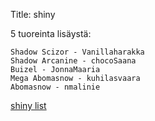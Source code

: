 Title: shiny

5 tuoreinta lisäystä:

    Shadow Scizor - Vanillaharakka
    Shadow Arcanine - chocoSaana
    Buizel - JonnaMaaria
    Mega Abomasnow - kuhilasvaara
    Abomasnow - nmalinie

[shiny list](static/content/release_order_shinylist.txt)
